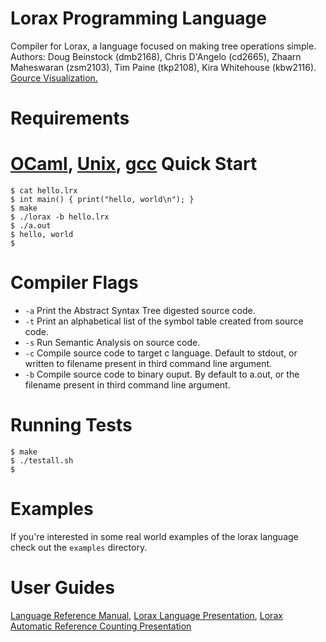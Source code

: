 Lorax Programming Language
==========================
Compiler for Lorax, a language focused on making tree operations simple. Authors: Doug Beinstock (dmb2168), Chris D'Angelo (cd2665), Zhaarn Maheswaran (zsm2103), Tim Paine (tkp2108), Kira Whitehouse (kbw2116). [Gource Visualization.](http://www.youtube.com/watch?v=10YGyDW78ZU)

Requirements
===========
[OCaml](http://ocaml.org/), [Unix](http://www.ubuntu.com/), [gcc](http://gcc.gnu.org/)
Quick Start
===============
```
$ cat hello.lrx
$ int main() { print("hello, world\n"); }
$ make
$ ./lorax -b hello.lrx
$ ./a.out
$ hello, world
$
```
Compiler Flags
==============
* `-a` Print the Abstract Syntax Tree digested source code.
* `-t` Print an alphabetical list of the symbol table created from source code.
* `-s` Run Semantic Analysis on source code.
* `-c` Compile source code to target c language. Default to stdout, or written to filename present in third command line argument.
* `-b` Compile source code to binary ouput. By default to a.out, or the filename present in third command line argument.

Running Tests
=============
```
$ make
$ ./testall.sh
$
```
Examples
========
If you're interested in some real world examples of the lorax language check out the `examples`
directory.

User Guides
===========
[Language Reference Manual](http://bit.ly/theloraxmanual), [Lorax Language Presentation](http://bit.ly/theloraxpresentation), [Lorax Automatic Reference Counting Presentation](http://bit.ly/loraxarc)
